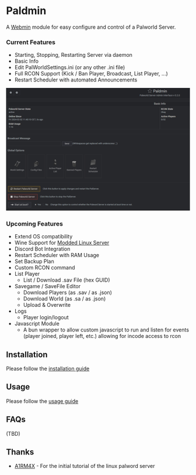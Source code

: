 # Paldmin
A [Webmin](https://webmin.com/) module for easy configure and control of a Palworld Server.

### Current Features
* Starting, Stopping, Restarting Server via daemon
* Basic Info
* Edit PalWorldSettings.ini (or any other .ini file)
* Full RCON Support (Kick / Ban Player, Broadcast, List Player, ...)
* Restart Scheduler with automated Announcements

![Screenshot of Paldmin](./docs/images/readme_01.PNG)

### Upcoming Features
* Extend OS compatibility
* Wine Support for [Modded Linux Server](https://github.com/CuteNatalie/Palworld-Modded-Server-Linux)
* Discord Bot Integration 
* Restart Scheduler with RAM Usage
* Set Backup Plan
* Custom RCON command
* List Player
	* List / Download .sav File (hex GUID)
* Savegame / SaveFile Editor
	* Download Players (as .sav / as .json)
	* Download World (as .sa / as .json)
	* Upload & Overwrite
* Logs
	* Player login/logout
* Javascript Module
	* A bun wrapper to allow custom javascript to run and listen for events (player joined, player left, etc.) allowing for incode access to rcon  

## Installation

Please follow the [installation guide](./docs/install.md)

## Usage

Please follow the [usage guide](./docs/usage.md)

## FAQs

(TBD)

## Thanks

* [A1RM4X](https://github.com/A1RM4X) - For the initial tutorial of the linux palword server
